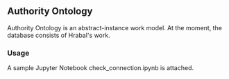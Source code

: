 ## Authority Ontology

Authority Ontology is an abstract-instance work model. At the moment, the database consists of Hrabal's work.   

### Usage

A sample Jupyter Notebook check_connection.ipynb is attached. 

